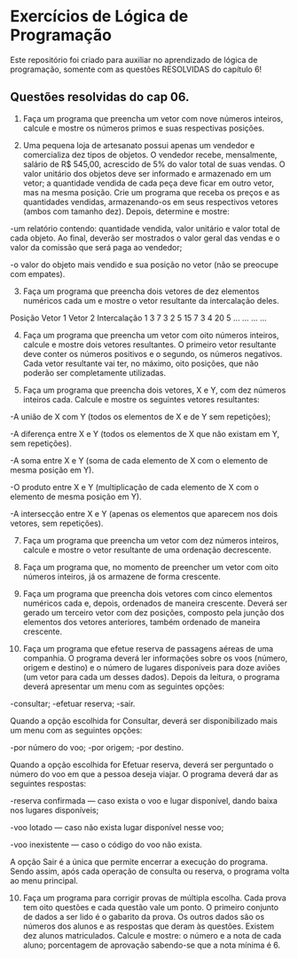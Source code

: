 # Exercícios de Lógica de Programação
Este repositório foi criado para auxiliar no aprendizado de lógica de programação, somente com as questões RESOLVIDAS do capítulo 6!

## Questões resolvidas do cap 06. 

1. Faça um programa que preencha um vetor com nove números inteiros, calcule e mostre os números primos e suas respectivas posições.

2. Uma pequena loja de artesanato possui apenas um vendedor e comercializa dez tipos de objetos. O vendedor recebe, mensalmente, salário de R$ 545,00, acrescido de 5% do valor total de suas vendas. O valor unitário dos objetos deve ser informado e armazenado em um vetor; a quantidade vendida de cada peça deve ficar em outro vetor, mas na mesma posição. Crie um programa que receba os preços e as quantidades vendidas, armazenando-os em seus respectivos vetores (ambos com tamanho dez). Depois, determine e mostre:

-um relatório contendo: quantidade vendida, valor unitário e valor total de cada objeto. Ao final, deverão ser mostrados o valor geral das vendas e o valor da comissão que será paga ao vendedor;

-o valor do objeto mais vendido e sua posição no vetor (não se preocupe com empates).

3. Faça um programa que preencha dois vetores de dez elementos numéricos cada um e mostre o vetor resultante da intercalação deles.

Posição	Vetor 1	Vetor 2	Intercalação
1	3	7	3
2	5	15	7
3	4	20	5
...	...	...	...

4. Faça um programa que preencha um vetor com oito números inteiros, calcule e mostre dois vetores resultantes. O primeiro vetor resultante deve conter os números positivos e o segundo, os números negativos. Cada vetor resultante vai ter, no máximo, oito posições, que não poderão ser completamente utilizadas.

5. Faça um programa que preencha dois vetores, X e Y, com dez números
inteiros cada. Calcule e mostre os seguintes vetores resultantes:

-A união de X com Y (todos os elementos de X e de Y sem repetições);

-A diferença entre X e Y (todos os elementos de X que não existam em Y, sem repetições).

-A soma entre X e Y (soma de cada elemento de X com o elemento de mesma 
posição em Y).

-O produto entre X e Y (multiplicação de cada elemento de X com o elemento de mesma posição em Y).

-A intersecção entre X e Y (apenas os elementos que aparecem nos dois vetores, sem repetições).

7. Faça um programa que preencha um vetor com dez números inteiros, calcule e mostre o vetor resultante de uma ordenação decrescente.

8. Faça um programa que, no momento de preencher um vetor com oito números inteiros, já os armazene de forma crescente.

9. Faça um programa que preencha dois vetores com cinco elementos numéricos cada e, depois, ordenados de maneira crescente. Deverá ser gerado um terceiro vetor com dez posições, composto pela junção dos elementos dos vetores anteriores, também ordenado de maneira crescente.
   
10. Faça um programa que efetue reserva de passagens aéreas de uma companhia. O programa deverá ler informações sobre os voos (número, origem e destino) e o número de lugares disponíveis para doze aviões (um vetor para cada um desses dados). Depois da leitura, o programa deverá apresentar um menu com as seguintes opções:
   
-consultar;
-efetuar reserva;
-sair.

Quando a opção escolhida for Consultar, deverá ser disponibilizado mais um menu com as seguintes opções:

-por número do voo;
-por origem;
-por destino.

Quando a opção escolhida for Efetuar reserva, deverá ser perguntado o número do voo em que a pessoa deseja viajar. O programa deverá dar as seguintes respostas:

-reserva confirmada — caso exista o voo e lugar disponível, dando baixa nos lugares disponíveis;

-voo lotado — caso não exista lugar disponível nesse voo;

-voo inexistente — caso o código do voo não exista.

A opção Sair é a única que permite encerrar a execução do programa. Sendo assim, após cada operação de consulta ou reserva, o programa volta ao menu principal.

10. Faça um programa para corrigir provas de múltipla escolha. Cada prova tem oito questões e cada questão vale um ponto. O primeiro conjunto de dados a ser lido é o gabarito da prova. Os outros dados são os números dos alunos e as respostas que deram às questões. Existem dez alunos matriculados. Calcule e mostre:
o número e a nota de cada aluno;
porcentagem de aprovação sabendo-se que a nota mínima é 6. 

